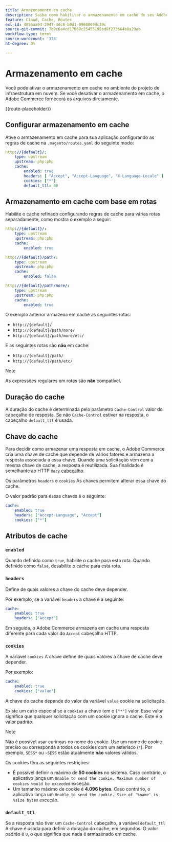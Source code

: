 ```yaml
---
title: Armazenamento em cache
description: Saiba como habilitar o armazenamento em cache de seu Adobe Commerce em ambientes de infraestrutura em nuvem.
feature: Cloud, Cache, Routes
exl-id: 4856aa94-2947-4dc8-b0d1-0960869dc39c
source-git-commit: 7b9c6a4cd17069c25455195bd8f273664b8a29eb
workflow-type: tm+mt
source-wordcount: '378'
ht-degree: 0%

---
```


# Armazenamento em cache

Você pode ativar o armazenamento em cache no ambiente do projeto de infraestrutura em nuvem. Se você desativar o armazenamento em cache, o Adobe Commerce fornecerá os arquivos diretamente.

{{route-placeholder}}

## Configurar armazenamento em cache

Ative o armazenamento em cache para sua aplicação configurando as regras de cache na `.magento/routes.yaml` do seguinte modo:

```yaml
http://{default}/:
    type: upstream
    upstream: php:php
    cache:
        enabled: true
        headers: [ "Accept", "Accept-Language", "X-Language-Locale" ]
        cookies: ["*"]
        default_ttl: 60
```

## Armazenamento em cache com base em rotas

Habilite o cache refinado configurando regras de cache para várias rotas separadamente, como mostra o exemplo a seguir:

```yaml
http://{default}/:
    type: upstream
    upstream: php:php
    cache:
        enabled: true

http://{default}/path/:
    type: upstream
    upstream: php:php
    cache:
        enabled: false

http://{default}/path/more/:
    type: upstream
    upstream: php:php
    cache:
        enabled: true
```

O exemplo anterior armazena em cache as seguintes rotas:

- `http://{default}/`
- `http://{default}/path/more/`
- `http://{default}/path/more/etc/`

E as seguintes rotas são **não** em cache:

- `http://{default}/path/`
- `http://{default}/path/etc/`

>[!NOTE]
>
>As expressões regulares em rotas são **não** compatível.

## Duração do cache

A duração do cache é determinada pelo parâmetro `Cache-Control` valor do cabeçalho de resposta. Se não `Cache-Control` estiver na resposta, o cabeçalho `default_ttl` é usada.

## Chave do cache

Para decidir como armazenar uma resposta em cache, o Adobe Commerce cria uma chave de cache que depende de vários fatores e armazena a resposta associada a essa chave. Quando uma solicitação vem com a mesma chave de cache, a resposta é reutilizada. Sua finalidade é semelhante ao HTTP [`Vary` cabeçalho](https://www.w3.org/Protocols/rfc2616/rfc2616-sec14.html#sec14.44).

Os parâmetros `headers` e `cookies` As chaves permitem alterar essa chave do cache.

O valor padrão para essas chaves é o seguinte:

```yaml
cache:
    enabled: true
    headers: ["Accept-Language", "Accept"]
    cookies: ["*"]
```

## Atributos de cache

### `enabled`

Quando definido como `true`, habilite o cache para esta rota. Quando definido como `false`, desabilite o cache para esta rota.

### `headers`

Define de quais valores a chave do cache deve depender.

Por exemplo, se a variável `headers` a chave é a seguinte:

```yaml
cache:
    enabled: true
    headers: ["Accept"]
```

Em seguida, o Adobe Commerce armazena em cache uma resposta diferente para cada valor do `Accept` cabeçalho HTTP.

### `cookies`

A variável `cookies` A chave define de quais valores a chave de cache deve depender.

Por exemplo:

```yaml
cache:
    enabled: true
    cookies: ["value"]
```

A chave do cache depende do valor da variável `value` cookie na solicitação.

Existe um caso especial se a `cookies` a chave tem o `["*"]` valor. Esse valor significa que qualquer solicitação com um cookie ignora o cache. Este é o valor padrão.

>[!NOTE]
>
>Não é possível usar curingas no nome do cookie. Use um nome de cookie preciso ou corresponda a todos os cookies com um asterisco (`*`). Por exemplo, `SESS*` ou `~SESS` estão atualmente **não** valores válidos.

Os cookies têm as seguintes restrições:

- É possível definir o máximo de **50 cookies** no sistema. Caso contrário, o aplicativo lança um `Unable to send the cookie. Maximum number of cookies would be exceeded` exceção.
- Um tamanho máximo de cookie é **4.096 bytes**. Caso contrário, o aplicativo lança um `Unable to send the cookie. Size of '%name' is %size bytes` exceção.

### `default_ttl`

Se a resposta não tiver um `Cache-Control` cabeçalho, a variável `default_ttl` A chave é usada para definir a duração do cache, em segundos. O valor padrão é `0`, o que significa que nada é armazenado em cache.
